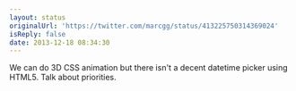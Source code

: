 ```yaml
---
layout: status
originalUrl: 'https://twitter.com/marcgg/status/413225750314369024'
isReply: false
date: 2013-12-18 08:34:30
---
```


We can do 3D CSS animation but there isn't a decent datetime picker using HTML5. Talk about priorities.
